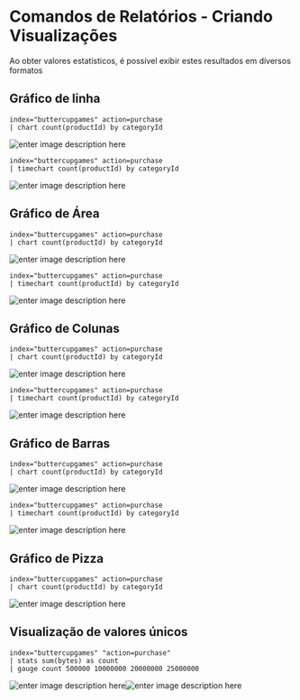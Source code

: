 # Comandos de Relatórios - Criando Visualizações

Ao obter valores estatísticos, é possível exibir estes resultados em diversos formatos

## Gráfico de linha
```
index="buttercupgames" action=purchase 
| chart count(productId) by categoryId
```
![enter image description here](https://lh3.googleusercontent.com/1Hv4AyKg4RAx0LHF7So6anJNZD1cnh98_62cCyL2B5JRyRLzyRlllxD5BFuv9ZaCGWEFR8VZif8bCg)
```
index="buttercupgames" action=purchase 
| timechart count(productId) by categoryId
```
![enter image description here](https://lh3.googleusercontent.com/QgRpUuVI-5Sz6nD770RVCNkKIeFmOXCZsnBEcb-WOFQ3JbMIVof1cdvjHasQqHEKGVwul2DySlgsFQ)
## Gráfico de Área
```
index="buttercupgames" action=purchase 
| chart count(productId) by categoryId
```
![enter image description here](https://lh3.googleusercontent.com/EEQ-H5meTFSyJf4LtnZAZyUwUrvypoz-PVetd-WLSwdDx3BJI8WPY8wJFMrzAu8sSJ0cPFNsvT__fg)
```
index="buttercupgames" action=purchase 
| timechart count(productId) by categoryId
```
![enter image description here](https://lh3.googleusercontent.com/4PhJcDdXobmnSBEmUYl-u4_fFFrcMRMpIAdlqhkgfMvTZ00A73aP2joZoTu3yIU0GH89CTqQXkohKQ)
## Gráfico de Colunas
```
index="buttercupgames" action=purchase 
| chart count(productId) by categoryId
```
![enter image description here](https://lh3.googleusercontent.com/MN5iynfuK6uhAjC0IrJ27bDmY5YVZttFLXSh7AiGs3ghnRa9-EpDem8l_dwfuW0MaFc7tiL887acHA)
```
index="buttercupgames" action=purchase 
| timechart count(productId) by categoryId
```
![enter image description here](https://lh3.googleusercontent.com/IMaerquOmLImsR4ODD3uFRo6-XtBDlqXDQt9XgbbKhqsvw4Ahe1MyT00XcqNbENEpWAnaHfEiD-vGQ)

## Gráfico de Barras
```
index="buttercupgames" action=purchase 
| chart count(productId) by categoryId
```
![enter image description here](https://lh3.googleusercontent.com/RaVAFvWzHitJaZbmYQiXK3UQs-gMP76N7z9dtNxP9fiVBaCSoJLgOlBUYXeb0EBMTHkdLvCxr5QEyw)
```
index="buttercupgames" action=purchase 
| timechart count(productId) by categoryId
```
![enter image description here](https://lh3.googleusercontent.com/PLHt9kmad9FkQxvc3YNZsk7wop-0h-j9xXiY44MFRHgurIaxz8NTG8n8GI2NqRG1wxAPeZLVMLWlqQ)
## Gráfico de Pizza
```
index="buttercupgames" action=purchase 
| chart count(productId) by categoryId
```
![enter image description here](https://lh3.googleusercontent.com/jQYoMCi37PP-El7ZmyqTrRftjOmASolP2RAtFkLWo2FwCjrBoWjtcG7RFGVAQy6s-4bK9ahPZKdU2A)
## Visualização de valores únicos
```
index="buttercupgames" "action=purchase"
| stats sum(bytes) as count
| gauge count 500000 10000000 20000000 25000000
```
![enter image description here](https://lh3.googleusercontent.com/Wo1WRy_-Yrj2VxtxV4TXRqznguHCVy6SUek9Ncpgrfjdc17JREiu8rUelgoX6CKmOz5A9J1fEQe__A)![enter image description here](https://lh3.googleusercontent.com/EoiNLYB4GDoal4alaxQ1nTVxYMbLtWvt8wiBYgG88NW-Rqp8KINY4i2b1y7GmVlw61QNsIrwsARhLw)
<!--stackedit_data:
eyJoaXN0b3J5IjpbMTI1MDg5MjA1NCwtMTk1NDQ2ODM5MiwtMT
A3OTE0NTA4Miw4MTE1Nzk0OTYsNTA3ODY0Mjg5LC0xMDMzMTI3
ODQsLTIwODQwNTA2NzgsMTY2OTAxODg1NywyMzIxNzEzMTNdfQ
==
-->